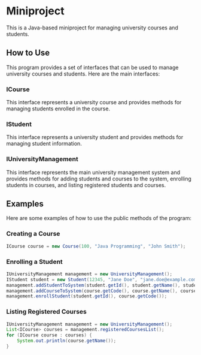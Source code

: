 # Miniproject

This is a Java-based miniproject for managing university courses and students.

## How to Use

This program provides a set of interfaces that can be used to manage university courses and students. Here are the main interfaces:

### ICourse

This interface represents a university course and provides methods for managing students enrolled in the course.

### IStudent

This interface represents a university student and provides methods for managing student information.

### IUniversityManagement

This interface represents the main university management system and provides methods for adding students and courses to the system, enrolling students in courses, and listing registered students and courses.

## Examples

Here are some examples of how to use the public methods of the program:

### Creating a Course

``` java
ICourse course = new Course(100, "Java Programming", "John Smith");
```

### Enrolling a Student

``` java
IUniversityManagement management = new UniversityManagement();
IStudent student = new Student(12345, "Jane Doe", "jane.doe@example.com");
management.addStudentToSystem(student.getId(), student.getName(), student.getEmail());
management.addCourseToSystem(course.getCode(), course.getName(), course.getCoordinator());
management.enrollStudent(student.getId(), course.getCode());
```

### Listing Registered Courses

``` java
IUniversityManagement management = new UniversityManagement();
List<ICourse> courses = management.registeredCoursesList();
for (ICourse course : courses) {
    System.out.println(course.getName());
}
```
